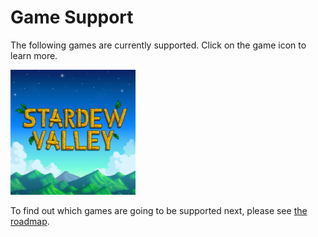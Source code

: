 # Game Support

The following games are currently supported. Click on the game icon to learn more.

<a href="./StardewValley">
<img src="https://github.com/Nexus-Mods/NexusMods.App/blob/main/src/Games/NexusMods.Games.StardewValley/Resources/icon.png?raw=true" style="max-width:200px" title="Stardew Valley" alt="Stardew Valley">
</a>
<!-- <a href="./Cyberpunk2077">
<img src="https://github.com/Nexus-Mods/NexusMods.App/blob/main/src/Games/NexusMods.Games.RedEngine/Resources/Cyberpunk2077/icon.png?raw=true" style="max-width:200px" title="Stardew Valley" alt="Stardew Valley">
</a>-->


To find out which games are going to be supported next, please see [the roadmap](https://trello.com/b/gPzMuIr3/nexus-mods-app-roadmap). 
